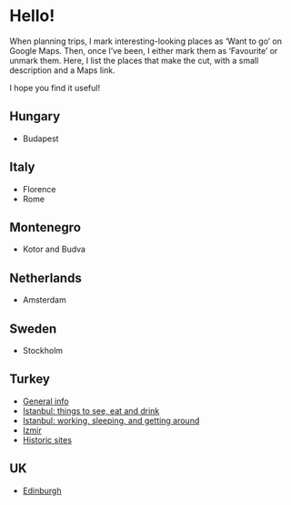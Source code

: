 # Hello!

When planning trips, I mark interesting-looking places as ‘Want to go’ on Google Maps. Then, once I’ve been, I either mark them as ‘Favourite’ or unmark them. Here, I list the places that make the cut, with a small description and a Maps link.

I hope you find it useful!

## Hungary

- Budapest

## Italy

- Florence
- Rome

## Montenegro

- Kotor and Budva

## Netherlands

- Amsterdam

## Sweden

- Stockholm

## Turkey

- [General info](turkey.md)
- [Istanbul: things to see, eat and drink](istanbul1.md)
- [Istanbul: working, sleeping, and getting around](istanbul2.md)
- [Izmir](izmir.md)
- [Historic sites](historicsites.md)

## UK

- [Edinburgh](edinburgh.md)

